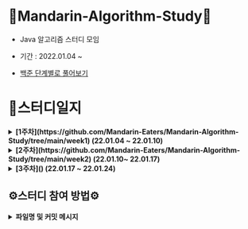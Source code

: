 # 🍊Mandarin-Algorithm-Study🍊

- Java 알고리즘 스터디 모임

- 기간 : 2022.01.04 ~

- [백준 단계별로 풀어보기](https://www.acmicpc.net/step)

# 📗스터디일지

<details markdown="1">
<summary><strong>[1주차](https://github.com/Mandarin-Eaters/Mandarin-Algorithm-Study/tree/main/week1) (22.01.04 ~ 22.01.10)</strong></summary>

<br/>

|            날짜              |    번호 |      내용           |   회고록       |
| :-----------------------------: |:-----------------------------: |:-----------------------------: |:-----------------------------:
| 2022.01.10  |   [15552번](https://www.acmicpc.net/problem/15552) |빠른 A+B | [week 1](https://github.com/Mandarin-Eaters/Mandarin-Algorithm-Study/blob/main/week1/week1.md)|

</details>

<details markdown="1">
<summary><strong>[2주차](https://github.com/Mandarin-Eaters/Mandarin-Algorithm-Study/tree/main/week2) (22.01.10~ 22.01.17)</strong></summary>

<br/>

|            날짜              |    번호 |      내용           |   회고록       |
 | :-----------------------------: |:-----------------------------: |:-----------------------------: |:-----------------------------:
| 2022.01.17  |    [2941번](https://www.acmicpc.net/problem/2941) |크로아티아 알파벳 | [week 2](https://github.com/Mandarin-Eaters/Mandarin-Algorithm-Study/blob/main/week2/week2.md) |
|  |   |    [1316번](https://www.acmicpc.net/problem/1316) |  그룹 단어 체커  ||


</details>

<details markdown="1">
<summary><strong>[3주차]() (22.01.17 ~ 22.01.24)</strong></summary>

<br/>

|          주차                   |            날짜              |    번호 |      내용           |   회고록       |
| :--------------------------:   | :-----------------------------: |:-----------------------------: |:-----------------------------: |:-----------------------------:

| 2022.01.24 | ------ |   |------  | [week 3]() |

</details>

## ⚙스터디 참여 방법⚙

<details markdown="1">
<summary><strong>파일명 및 커밋 메시지</strong></summary>

- **매 스터디 전 해당 주 깃허브 폴더에 소스코드를 업로드 한다.**

- 주별 소스코드 업로드 위치 및 양식

    - 파일명 및 커밋 메시지 설정
        - 파일명 : **`boj_”번호”_”이름”.java`**
        - 커밋 메시지: **`code: 백준 “번호”번 문제`**
        
    - N주차 스터디폴더 생성 및 md파일 생성
        - 폴더명 : `week”N”`
        - md 파일명 : `week”N”.md`
        - 커밋 내용 : `Update week”N” markdown file`
        - md에는 문제를 풀면서 어려웠던 점이나 공유하고 싶은 내용을 작성
        
    - 예시사진
        
    ![20220111075321](https://user-images.githubusercontent.com/32264455/149455168-70a3e87f-602c-49df-8fb3-57527c5213e1.png)



- 소스코드 업로드 방식
    
    [Git - 커밋 메시지 컨벤션](https://doublesprogramming.tistory.com/256)
    
    - Commit
        1. fork & clone
        2. 소스코드 작성
        3. fetch *merge 후 Pull Request
        
    - Pull Request
        1. 제목은 `“N”주차 완료`로 한다. 
        2. 내용은 기본적으로 파일명과 동일하게 한다.
        3. 느낀 점이나 공유할 부분은 자유롭게 작성
        
    - 예시사진
    
    ![20220110213655](https://user-images.githubusercontent.com/32264455/149455389-34ec73a0-93ae-42e0-8a66-10b40d1f5a92.png)

</details>
